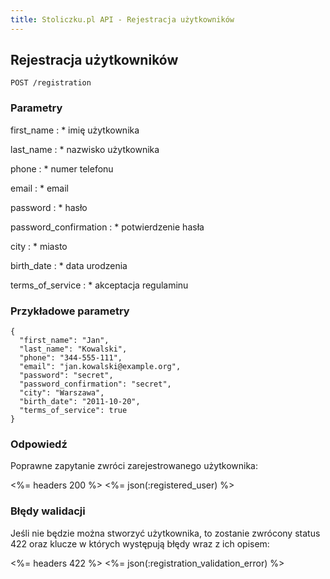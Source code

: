 ```yaml
---
title: Stoliczku.pl API - Rejestracja użytkowników
---
```


## Rejestracja użytkowników

    POST /registration

### Parametry

first_name
: * imię użytkownika

last_name
: * nazwisko użytkownika

phone
: * numer telefonu

email
: * email

password
: * hasło

password_confirmation
: * potwierdzenie hasła

city
: * miasto

birth_date
: * data urodzenia

terms_of_service
: * akceptacja regulaminu

### Przykładowe parametry

    {
      "first_name": "Jan",
      "last_name": "Kowalski",
      "phone": "344-555-111",
      "email": "jan.kowalski@example.org",
      "password": "secret",
      "password_confirmation": "secret",
      "city": "Warszawa",
      "birth_date": "2011-10-20",
      "terms_of_service": true
    }

### Odpowiedź
Poprawne zapytanie zwróci zarejestrowanego użytkownika:

<%= headers 200 %> <%= json(:registered_user) %>

### Błędy walidacji

Jeśli nie będzie można stworzyć użytkownika, to zostanie zwrócony status 422 oraz klucze w których występują błędy wraz z ich opisem:

<%= headers 422 %> <%= json(:registration_validation_error) %>
